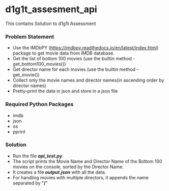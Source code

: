 # d1g1t_assesment_api
This contains Solution to d1g1t Assessment

### Problem Statement
* Use the IMDbPY (https://imdbpy.readthedocs.io/en/latest/index.html) package to get movie data from IMDB database.
* Get the list of bottom 100 movies (use the builtin method - get_bottom100_movies())
* Get director name for each movies (use the builtin method - get_movie())
* Collect only the movie names and director names(in ascending order by director names)
* Pretty-print the data in json and store in a json file

### Required Python Packages
* imdb
* json
* os
* pprint

### Solution
* Run the file ***api_test.py***.
* The script prints the Movie Name and Director Name of the Bottom 100 movies on the console, sorted by the Director Name.
* It creates a file ***output.json*** with all the data. 
* For handling movies with multiple directors, it appends the name separated by "**/**"
